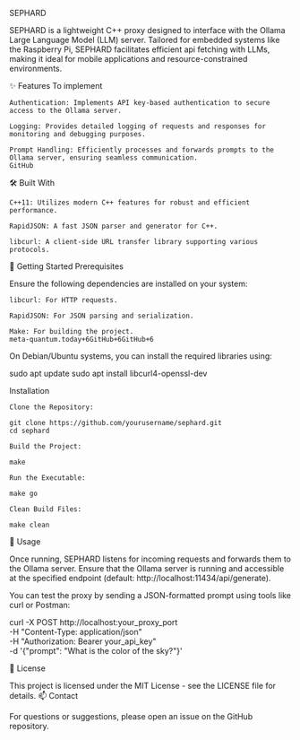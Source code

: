 SEPHARD

SEPHARD is a lightweight C++ proxy designed to interface with the Ollama Large Language Model (LLM) server. Tailored for embedded systems like the Raspberry Pi, SEPHARD facilitates efficient api fetching with LLMs, making it ideal for mobile applications and resource-constrained environments.

✨ Features To implement

    Authentication: Implements API key-based authentication to secure access to the Ollama server.

    Logging: Provides detailed logging of requests and responses for monitoring and debugging purposes.

    Prompt Handling: Efficiently processes and forwards prompts to the Ollama server, ensuring seamless communication.
    GitHub

🛠️ Built With

    C++11: Utilizes modern C++ features for robust and efficient performance.

    RapidJSON: A fast JSON parser and generator for C++.

    libcurl: A client-side URL transfer library supporting various protocols.

🚀 Getting Started
Prerequisites

Ensure the following dependencies are installed on your system:

    libcurl: For HTTP requests.

    RapidJSON: For JSON parsing and serialization.

    Make: For building the project.
    meta-quantum.today+6GitHub+6GitHub+6

On Debian/Ubuntu systems, you can install the required libraries using:

sudo apt update
sudo apt install libcurl4-openssl-dev

Installation

    Clone the Repository:

    git clone https://github.com/yourusername/sephard.git
    cd sephard

    Build the Project:

    make

    Run the Executable:

    make go

    Clean Build Files:

    make clean

🧪 Usage

Once running, SEPHARD listens for incoming requests and forwards them to the Ollama server. Ensure that the Ollama server is running and accessible at the specified endpoint (default: http://localhost:11434/api/generate).

You can test the proxy by sending a JSON-formatted prompt using tools like curl or Postman:

curl -X POST http://localhost:your_proxy_port \
     -H "Content-Type: application/json" \
     -H "Authorization: Bearer your_api_key" \
     -d '{"prompt": "What is the color of the sky?"}'




📝 License

This project is licensed under the MIT License - see the LICENSE file for details.
📫 Contact

For questions or suggestions, please open an issue on the GitHub repository.